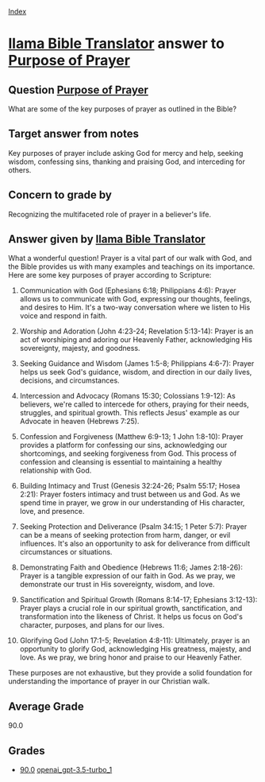 
[Index](../../../index.md)
# [llama Bible Translator](../../answering_models/llama_Bible_Translator.md) answer to [Purpose of Prayer](../../questions/Purpose_of_Prayer.md)

## Question [Purpose of Prayer](../../questions/Purpose_of_Prayer.md)
What are some of the key purposes of prayer as outlined in the Bible?

## Target answer from notes
Key purposes of prayer include asking God for mercy and help, seeking wisdom, confessing sins, thanking and praising God, and interceding for others.

## Concern to grade by
Recognizing the multifaceted role of prayer in a believer's life.

## Answer given by [llama Bible Translator](../../answering_models/llama_Bible_Translator.md)
What a wonderful question! Prayer is a vital part of our walk with God, and the Bible provides us with many examples and teachings on its importance. Here are some key purposes of prayer according to Scripture:

1. Communication with God (Ephesians 6:18; Philippians 4:6): Prayer allows us to communicate with God, expressing our thoughts, feelings, and desires to Him. It's a two-way conversation where we listen to His voice and respond in faith.

2. Worship and Adoration (John 4:23-24; Revelation 5:13-14): Prayer is an act of worshiping and adoring our Heavenly Father, acknowledging His sovereignty, majesty, and goodness.

3. Seeking Guidance and Wisdom (James 1:5-8; Philippians 4:6-7): Prayer helps us seek God's guidance, wisdom, and direction in our daily lives, decisions, and circumstances.

4. Intercession and Advocacy (Romans 15:30; Colossians 1:9-12): As believers, we're called to intercede for others, praying for their needs, struggles, and spiritual growth. This reflects Jesus' example as our Advocate in heaven (Hebrews 7:25).

5. Confession and Forgiveness (Matthew 6:9-13; 1 John 1:8-10): Prayer provides a platform for confessing our sins, acknowledging our shortcomings, and seeking forgiveness from God. This process of confession and cleansing is essential to maintaining a healthy relationship with God.

6. Building Intimacy and Trust (Genesis 32:24-26; Psalm 55:17; Hosea 2:21): Prayer fosters intimacy and trust between us and God. As we spend time in prayer, we grow in our understanding of His character, love, and presence.

7. Seeking Protection and Deliverance (Psalm 34:15; 1 Peter 5:7): Prayer can be a means of seeking protection from harm, danger, or evil influences. It's also an opportunity to ask for deliverance from difficult circumstances or situations.

8. Demonstrating Faith and Obedience (Hebrews 11:6; James 2:18-26): Prayer is a tangible expression of our faith in God. As we pray, we demonstrate our trust in His sovereignty, wisdom, and love.

9. Sanctification and Spiritual Growth (Romans 8:14-17; Ephesians 3:12-13): Prayer plays a crucial role in our spiritual growth, sanctification, and transformation into the likeness of Christ. It helps us focus on God's character, purposes, and plans for our lives.

10. Glorifying God (John 17:1-5; Revelation 4:8-11): Ultimately, prayer is an opportunity to glorify God, acknowledging His greatness, majesty, and love. As we pray, we bring honor and praise to our Heavenly Father.

These purposes are not exhaustive, but they provide a solid foundation for understanding the importance of prayer in our Christian walk.

## Average Grade
90.0

## Grades
 * [90.0](./Purpose_of_Prayer_grades/openai_gpt-3.5-turbo_1.md) [openai_gpt-3.5-turbo_1](../../grading_models/openai_gpt-3.5-turbo_1.md)
